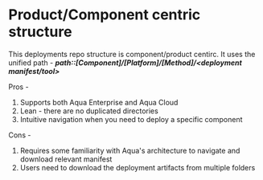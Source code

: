 # Product/Component centric structure  

This deployments repo structure is component/product centirc. It uses the unified path -  ***path::[Component]/[Platform]/[Method]/<deployment manifest/tool>***

Pros -
1. Supports both Aqua Enterprise and Aqua Cloud 
2. Lean - there are no duplicated directories 
3. Intuitive navigation when you need to deploy a specific component

Cons -
1. Requires some familiarity with Aqua's architecture to navigate and download relevant manifest
2. Users need to download the deployment artifacts from multiple folders 
